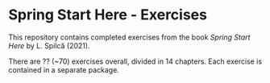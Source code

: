 # Spring Start Here - Exercises

This repository contains completed exercises from the book _Spring Start Here_ by L. Spilcă (2021).

There are ?? (~70) exercises overall, divided in 14 chapters. Each exercise is contained in a separate package.